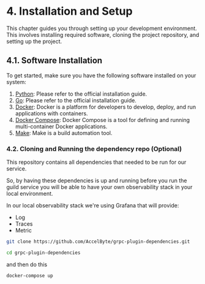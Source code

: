 # 4. Installation and Setup

This chapter guides you through setting up your development environment. 
This involves installing required software, cloning the project repository, and 
setting up the project.

## 4.1. Software Installation

To get started, make sure you have the following software installed on your system:

1. [Python](https://www.python.org/downloads/): Please refer to the official installation guide.
2. [Go](https://golang.org/dl/): Please refer to the official installation guide.
3. [Docker](https://docs.docker.com/engine/install/): Docker is a platform for developers to develop, deploy, and run applications with containers.
4. [Docker Compose](https://docs.docker.com/compose/install/): Docker Compose is a tool for defining and running multi-container Docker applications.
5. [Make](https://www.gnu.org/software/make/): Make is a build automation tool.

### 4.2. Cloning and Running the dependency repo (Optional)

This repository contains all dependencies that needed to be run for our service. 

So, by having these dependencies is up and running before you run the guild service you will be able to have your own observability stack in your local environment.

In our local observability stack we're using Grafana that will provide:

- Log
- Traces
- Metric

```bash
git clone https://github.com/AccelByte/grpc-plugin-dependencies.git
```

```bash
cd grpc-plugin-dependencies
```

and then do this

```bash
docker-compose up
```
